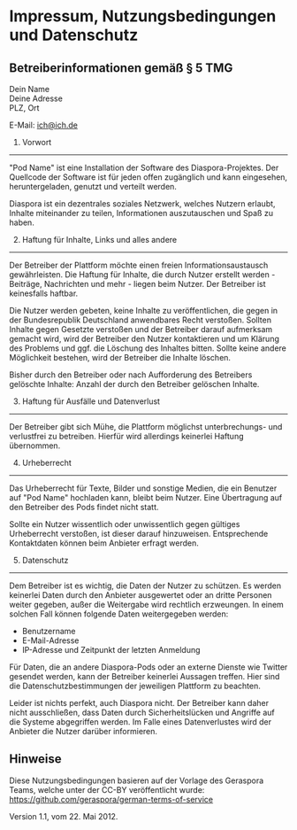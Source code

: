 Impressum, Nutzungsbedingungen und Datenschutz
==============================================

Betreiberinformationen gemäß § 5 TMG
------------------------------------

Dein Name  
Deine Adresse  
PLZ, Ort  

E-Mail: ich@ich.de

1. Vorwort
----------

"Pod Name" ist eine Installation der Software des Diaspora-Projektes. Der
Quellcode der Software ist für jeden offen zugänglich und kann eingesehen,
heruntergeladen, genutzt und verteilt werden.

Diaspora ist ein dezentrales soziales Netzwerk, welches Nutzern erlaubt, Inhalte
miteinander zu teilen, Informationen auszutauschen und Spaß zu haben.

2. Haftung für Inhalte, Links und alles andere
----------------------------------------------

Der Betreiber der Plattform möchte einen freien Informationsaustausch
gewährleisten. Die Haftung für Inhalte, die durch Nutzer erstellt werden -
Beiträge, Nachrichten und mehr - liegen beim Nutzer. Der Betreiber ist
keinesfalls haftbar.

Die Nutzer werden gebeten, keine Inhalte zu veröffentlichen, die gegen in der
Bundesrepublik Deutschland anwendbares Recht verstoßen. Sollten Inhalte gegen
Gesetzte verstoßen und der Betreiber darauf aufmerksam gemacht wird, wird der
Betreiber den Nutzer kontaktieren und um Klärung des Problems und ggf. die
Löschung des Inhaltes bitten. Sollte keine andere Möglichkeit bestehen, wird
der Betreiber die Inhalte löschen.

Bisher durch den Betreiber oder nach Aufforderung des Betreibers gelöschte
Inhalte: Anzahl der durch den Betreiber gelöschen Inhalte.

3. Haftung für Ausfälle und Datenverlust
----------------------------------------

Der Betreiber gibt sich Mühe, die Plattform möglichst unterbrechungs- und 
verlustfrei zu betreiben. Hierfür wird allerdings keinerlei Haftung übernommen.

4. Urheberrecht
---------------

Das Urheberrecht für Texte, Bilder und sonstige Medien, die ein Benutzer auf
"Pod Name" hochladen kann, bleibt beim Nutzer. Eine Übertragung auf den
Betreiber des Pods findet nicht statt.

Sollte ein Nutzer wissentlich oder unwissentlich gegen gültiges Urheberrecht
verstoßen, ist dieser darauf hinzuweisen. Entsprechende Kontaktdaten können
beim Anbieter erfragt werden.

5. Datenschutz
--------------

Dem Betreiber ist es wichtig, die Daten der Nutzer zu schützen. Es werden
keinerlei Daten durch den Anbieter ausgewertet oder an dritte Personen weiter
gegeben, außer die Weitergabe wird rechtlich erzweungen. In einem solchen Fall
können folgende Daten weitergegeben werden:

  * Benutzername
  * E-Mail-Adresse
  * IP-Adresse und Zeitpunkt der letzten Anmeldung

Für Daten, die an andere Diaspora-Pods oder an externe Dienste wie Twitter
gesendet werden, kann der Betreiber keinerlei Aussagen treffen. Hier sind die
Datenschutzbestimmungen der jeweiligen Plattform zu beachten.

Leider ist nichts perfekt, auch Diaspora nicht. Der Betreiber kann daher nicht
ausschließen, dass Daten durch Sicherheitslücken und Angriffe auf die Systeme
abgegriffen werden. Im Falle eines Datenverlustes wird der Anbieter die Nutzer
darüber informieren.

Hinweise
--------

Diese Nutzungsbedingungen basieren auf der Vorlage des Geraspora Teams, welche
unter der CC-BY veröffentlicht wurde:
https://github.com/geraspora/german-terms-of-service

Version 1.1, vom 22. Mai 2012.
